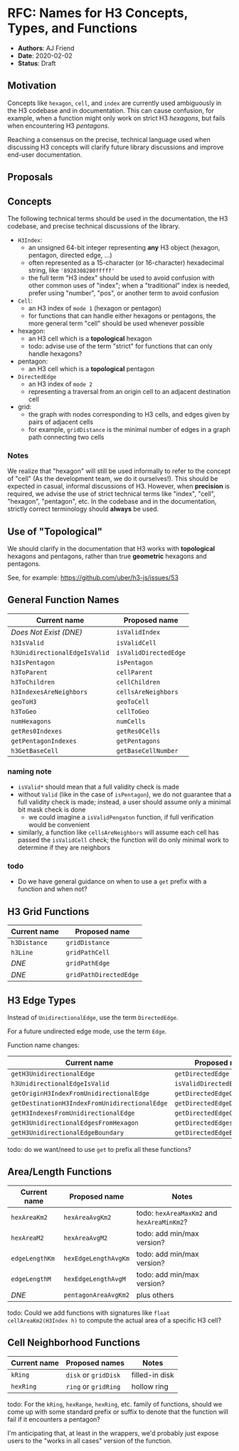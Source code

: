 # RFC: Names for H3 Concepts, Types, and Functions

- **Authors**: AJ Friend
- **Date**: 2020-02-02
- **Status**: Draft

## Motivation

Concepts like `hexagon`, `cell`, and `index` are currently used ambiguously in the H3 codebase and in documentation.
This can cause confusion, for example, when a function might only work on strict H3 *hexagons*, but fails when encountering H3 *pentagons*.

Reaching a consensus on the precise, technical language used when discussing H3 concepts will clarify future library discussions and improve end-user documentation.

## Proposals

## Concepts

The following technical terms should be used in the documentation, the H3 codebase, and precise technical discussions of the library.

- `H3Index`:
    - an unsigned 64-bit integer representing **any** H3 object (hexagon, pentagon, directed edge, ...)
    - often represented as a 15-character (or 16-character) hexadecimal string, like `'8928308280fffff'`
    - the full term "H3 index" should be used to avoid confusion with other common uses of "index"; when a "traditional" index is needed, prefer using "number", "pos", or another term to avoid confusion
- `Cell`:
    - an H3 index of `mode 1` (hexagon or pentagon)
    - for functions that can handle either hexagons or pentagons, the more general term "cell" should be used whenever possible
- hexagon:
    - an H3 cell which is a **topological** hexagon
    - todo: advise use of the term "strict" for functions that can only handle hexagons?
- pentagon:
    - an H3 cell which is a **topological** pentagon
- `DirectedEdge`
    - an H3 index of `mode 2`
    - representing a traversal from an origin cell to an adjacent destination cell
- grid:
    - the graph with nodes corresponding to H3 cells, and edges given by pairs of adjacent cells
    - for example, `gridDistance` is the minimal number of edges in a graph path connecting two cells

### Notes

We realize that "hexagon" will still be used informally to refer to the concept of "cell" (As the development team, we do it ourselves!).
This should be expected in casual, informal discussions of H3.
However, when **precision** is required, we advise the use of strict technical terms like "index", "cell", "hexagon", "pentagon", etc.
In the codebase and in the documentation, strictly correct terminology should **always** be used.


## Use of "Topological"

We should clarify in the documentation that H3 works with **topological** hexagons and pentagons, rather than true **geometric** hexagons and pentagons.

See, for example: https://github.com/uber/h3-js/issues/53


## General Function Names

|          Current name         |     Proposed name     |
|-------------------------------|-----------------------|
| *Does Not Exist (DNE)*        | `isValidIndex`        |
| `h3IsValid`                   | `isValidCell`         |
| `h3UnidirectionalEdgeIsValid` | `isValidDirectedEdge` |
| `h3IsPentagon`                | `isPentagon`          |
| `h3ToParent`                  | `cellParent`          |
| `h3ToChildren`                | `cellChildren`        |
| `h3IndexesAreNeighbors`       | `cellsAreNeighbors`   |
| `geoToH3`                     | `geoToCell`           |
| `h3ToGeo`                     | `cellToGeo`           |
| `numHexagons`                 | `numCells`            |
| `getRes0Indexes`              | `getRes0Cells`        |
| `getPentagonIndexes`          | `getPentagons`        |
| `h3GetBaseCell`               | `getBaseCellNumber`   |

### naming note

- `isValid*` should mean that a full validity check is made
- without `Valid` (like in the case of `isPentagon`), we do not guarantee
  that a full validity check is made; instead, a user should assume only a
  minimal bit mask check is done
    - we could imagine a `isValidPengaton` function, if full verification
      would be convenient
- similarly, a function like `cellsAreNeighbors` will assume each cell
  has passed the `isValidCell` check; the function will do only minimal
  work to determine if they are neighbors

### todo
- Do we have general guidance on when to use a `get` prefix with a function and when not?


## H3 Grid Functions

| Current name |     Proposed name      |
|--------------|------------------------|
| `h3Distance` | `gridDistance`         |
| `h3Line`     | `gridPathCell`         |
| *DNE*        | `gridPathEdge`         |
| *DNE*        | `gridPathDirectedEdge` |


## H3 Edge Types

Instead of `UnidirectionalEdge`, use the term `DirectedEdge`.

For a future undirected edge mode, use the term `Edge`.

Function name changes:

|                  Current name                 |        Proposed name         |
|-----------------------------------------------|------------------------------|
| `getH3UnidirectionalEdge`                     | `getDirectedEdge`            |
| `h3UnidirectionalEdgeIsValid`                 | `isValidDirectedEdge`        |
| `getOriginH3IndexFromUnidirectionalEdge`      | `getDirectedEdgeOrigin`      |
| `getDestinationH3IndexFromUnidirectionalEdge` | `getDirectedEdgeDestination` |
| `getH3IndexesFromUnidirectionalEdge`          | `getDirectedEdgeCells`       |
| `getH3UnidirectionalEdgesFromHexagon`         | `getDirectedEdgesFromCell`   |
| `getH3UnidirectionalEdgeBoundary`             | `getDirectedEdgeBoundary`    |


todo: do we want/need to use `get` to prefix all these functions?

## Area/Length Functions

|  Current name  |    Proposed name     |                   Notes                    |
|----------------|----------------------|--------------------------------------------|
| `hexAreaKm2`   | `hexAreaAvgKm2`      | todo: `hexAreaMaxKm2` and `hexAreaMinKm2`? |
| `hexAreaM2`    | `hexAreaAvgM2`       | todo: add min/max version?                 |
| `edgeLengthKm` | `hexEdgeLengthAvgKm` | todo: add min/max version?                 |
| `edgeLengthM`  | `hexEdgeLengthAvgM`  | todo: add min/max version?                 |
| *DNE*          | `pentagonAreaAvgKm2` | plus others                                |

todo: Could we add functions with signatures like `float cellAreaKm2(H3Index h)` to compute the actual area of a specific H3 cell?

## Cell Neighborhood Functions

| Current name |    Proposed names    |     Notes      |
|--------------|----------------------|----------------|
| `kRing`      | `disk` or `gridDisk` | filled-in disk |
| `hexRing`    | `ring` or `gridRing` | hollow ring    |


todo: For the `kRing`, `hexRange`, `hexRing`, etc. family of functions, should we come up with some standard prefix or suffix to denote that the function will fail if it encounters a pentagon?

I'm anticipating that, at least in the wrappers, we'd probably just expose users to the "works in all cases" version of the function.

